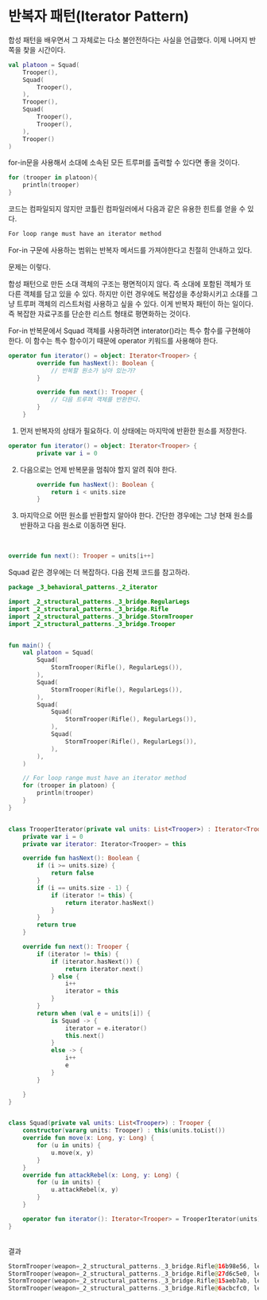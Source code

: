 # 반복자 패턴(Iterator Pattern)

합성 패턴을 배우면서 그 자체로는 다소 불안전하다는 사실을 언급했다. 이제 나머지 반쪽을 찾을 시간이다.

```kotlin
val platoon = Squad(
	Trooper(),
	Squad(
		Trooper(),
	),
	Trooper(),
	Squad(
		Trooper(),
		Trooper(),
	),
	Trooper()
)
```

for-in문을 사용해서 소대에 소속된 모든 트루퍼를  출력할 수 있다면 좋을 것이다.

```kotlin
for (trooper in platoon){
	println(trooper)
}
```

코드는 컴파일되지 않지만 코틀린 컴파일러에서 다음과 같은 유용한 힌트를 얻을 수 있다.

```kotlin
For loop range must have an iterator method
```

For-in 구문에 사용하는 범위는 반복자 메서드를 가져야한다고 친절히 안내하고 있다.

문제는 이렇다.

합성 패턴으로 만든 소대 객체의 구조는 평면적이지 않다. 즉 소대에 포함된 객체가 또 다른 객체를 담고 있을 수 있다. 하지만 이런 경우에도 복잡성을 추상화시키고 소대를 그냥 트루퍼 객체의 리스트처럼 사용하고 싶을 수 있다. 이게 반복자 패턴이 하는 일이다. 즉 복잡한 자료구조를 단순한 리스트 형태로 평면화하는 것이다.

For-in 반복문에서 Squad 객체를 사용하려면 interator()라는 특수 함수를 구현해야 한다. 이 함수는 특수 함수이기 때문에 operator 키워드를 사용해야 한다.

```kotlin
operator fun iterator() = object: Iterator<Trooper> {
        override fun hasNext(): Boolean {
            // 반복할 원소가 남아 있는가?
        }

        override fun next(): Trooper {
            // 다음 트루퍼 객체를 반환한다.
        }
    }
```

1. 먼저 반복자의 상태가 필요하다. 이 상태에는 마지막에 반환한 원소를 저장한다.

```kotlin
operator fun iterator() = object: Iterator<Trooper> {
        private var i = 0

```

2. 다음으로는 언제 반복문을 멈춰야 할지 알려 줘야 한다.

```kotlin
        override fun hasNext(): Boolean {
            return i < units.size
        }
```

3. 마지막으로 어떤 원소를 반환할지 알아야 한다. 간단한 경우에는 그냥 현재 원소를 반환하고 다음 원소로 이동하면 된다.

<br/>

```kotlin
override fun next(): Trooper = units[i++]
```

Squad 같은 경우에는 더 복잡하다. 다음 전체 코드를 참고하라.

```kotlin
package _3_behavioral_patterns._2_iterator

import _2_structural_patterns._3_bridge.RegularLegs
import _2_structural_patterns._3_bridge.Rifle
import _2_structural_patterns._3_bridge.StormTrooper
import _2_structural_patterns._3_bridge.Trooper


fun main() {
    val platoon = Squad(
        Squad(
            StormTrooper(Rifle(), RegularLegs()),
        ),
        Squad(
            StormTrooper(Rifle(), RegularLegs()),
        ),
        Squad(
            Squad(
                StormTrooper(Rifle(), RegularLegs()),
            ),
            Squad(
                StormTrooper(Rifle(), RegularLegs()),
            ),
        ),
    )

    // For loop range must have an iterator method
    for (trooper in platoon) {
        println(trooper)
    }
}


class TrooperIterator(private val units: List<Trooper>) : Iterator<Trooper> {
    private var i = 0
    private var iterator: Iterator<Trooper> = this

    override fun hasNext(): Boolean {
        if (i >= units.size) {
            return false
        }
        if (i == units.size - 1) {
            if (iterator != this) {
                return iterator.hasNext()
            }
        }
        return true
    }

    override fun next(): Trooper {
        if (iterator != this) {
            if (iterator.hasNext()) {
                return iterator.next()
            } else {
                i++
                iterator = this
            }
        }
        return when (val e = units[i]) {
            is Squad -> {
                iterator = e.iterator()
                this.next()
            }
            else -> {
                i++
                e
            }
        }

    }
}


class Squad(private val units: List<Trooper>) : Trooper {
    constructor(vararg units: Trooper) : this(units.toList())
    override fun move(x: Long, y: Long) {
        for (u in units) {
            u.move(x, y)
        }
    }
    override fun attackRebel(x: Long, y: Long) {
        for (u in units) {
            u.attackRebel(x, y)
        }
    }

    operator fun iterator(): Iterator<Trooper> = TrooperIterator(units)
}

```
<br/>
결과

```kotlin
StormTrooper(weapon=_2_structural_patterns._3_bridge.Rifle@16b98e56, legs=_2_structural_patterns._3_bridge.RegularLegs@7ef20235)
StormTrooper(weapon=_2_structural_patterns._3_bridge.Rifle@27d6c5e0, legs=_2_structural_patterns._3_bridge.RegularLegs@4f3f5b24)
StormTrooper(weapon=_2_structural_patterns._3_bridge.Rifle@15aeb7ab, legs=_2_structural_patterns._3_bridge.RegularLegs@7b23ec81)
StormTrooper(weapon=_2_structural_patterns._3_bridge.Rifle@6acbcfc0, legs=_2_structural_patterns._3_bridge.RegularLegs@5f184fc6)
```
